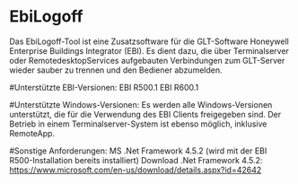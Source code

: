 # EbiLogoff
Das EbiLogoff-Tool ist eine Zusatzsoftware für die GLT-Software Honeywell Enterprise Buildings Integrator (EBI). Es dient dazu, die über Terminalserver oder RemotedesktopServices aufgebauten Verbindungen zum GLT-Server wieder sauber zu trennen und den Bediener abzumelden.

#Unterstützte EBI-Versionen:
EBI R500.1
EBI R600.1

#Unterstützte Windows-Versionen:
Es werden alle Windows-Versionen unterstützt, die für die Verwendung des EBI Clients freigegeben sind.
Der Betrieb in einem Terminalserver-System ist ebenso möglich, inklusive RemoteApp.

#Sonstige Anforderungen:
MS .Net Framework 4.5.2 (wird mit der EBI R500-Installation bereits installiert)
Download .Net Framework 4.5.2: https://www.microsoft.com/en-us/download/details.aspx?id=42642
